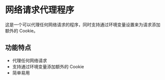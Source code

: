 # 网络请求代理程序

这是一个可以代理任何网络请求的程序，同时支持通过环境变量设置来为请求添加额外的 Cookie。

## 功能特点

- 代理任何网络请求
- 支持通过环境变量添加额外的 Cookie
- 简单易用
